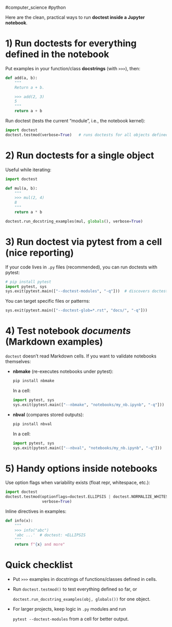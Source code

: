 #computer_science #python 

Here are the clean, practical ways to run **doctest inside a Jupyter notebook**.

# 1) Run doctests for everything defined in the notebook

Put examples in your function/class **docstrings** (with `>>>`), then:

```python
def add(a, b):
    """
    Return a + b.

    >>> add(2, 3)
    5
    """
    return a + b

```

Run doctest (tests the current “module”, i.e., the notebook kernel):

```python
import doctest
doctest.testmod(verbose=True)   # runs doctests for all objects defined so far

```

# 2) Run doctests for a single object

Useful while iterating:

```python
import doctest

def mul(a, b):
    """
    >>> mul(2, 4)
    8
    """
    return a * b

doctest.run_docstring_examples(mul, globals(), verbose=True)

```

# 3) Run doctest via pytest from a cell (nice reporting)

If your code lives in `.py` files (recommended), you can run doctests with pytest:

```python
# pip install pytest
import pytest, sys
sys.exit(pytest.main(["--doctest-modules", "-q"]))  # discovers doctests in .py files

```

You can target specific files or patterns:

```python
sys.exit(pytest.main(["--doctest-glob=*.rst", "docs/", "-q"]))

```

# 4) Test notebook _documents_ (Markdown examples)

`doctest` doesn’t read Markdown cells. If you want to validate notebooks themselves:

- **nbmake** (re-executes notebooks under pytest):
    
    ```bash
    pip install nbmake
    
    ```
    
    In a cell:
    
    ```python
    import pytest, sys
    sys.exit(pytest.main(["--nbmake", "notebooks/my_nb.ipynb", "-q"]))
    
    ```
    
- **nbval** (compares stored outputs):
    
    ```bash
    pip install nbval
    
    ```
    
    In a cell:
    
    ```python
    import pytest, sys
    sys.exit(pytest.main(["--nbval", "notebooks/my_nb.ipynb", "-q"]))
    
    ```
    

# 5) Handy options inside notebooks

Use option flags when variability exists (float repr, whitespace, etc.):

```python
import doctest
doctest.testmod(optionflags=doctest.ELLIPSIS | doctest.NORMALIZE_WHITESPACE,
                verbose=True)

```

Inline directives in examples:

```python
def info(x):
    """
    >>> info("abc")
    'abc ...'  # doctest: +ELLIPSIS
    """
    return f"{x} and more"

```

# Quick checklist

- Put `>>>` examples in docstrings of functions/classes defined in cells.
    
- Run `doctest.testmod()` to test everything defined so far, or
    
    `doctest.run_docstring_examples(obj, globals())` for one object.
    
- For larger projects, keep logic in `.py` modules and run
    
    `pytest --doctest-modules` from a cell for better output.